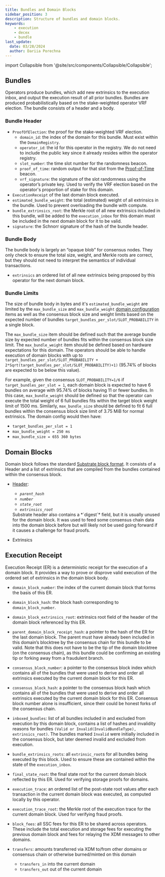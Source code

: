 ```yaml
---
title: Bundles and Domain Blocks
sidebar_position: 3
description: Structure of bundles and domain blocks.
keywords:
    - execution
    - decex
    - bundle
last_update:
  date: 03/28/2024
  author: Dariia Porechna
---
```

import Collapsible from '@site/src/components/Collapsible/Collapsible';

## Bundles

Operators produce bundles, which add new extrinsics to the execution inbox, and output the execution result of all prior bundles. Bundles are produced probabilistically based on the stake-weighted operator VRF election. The bundle consists of a header and a body.

### Bundle Header

- `ProofOfElection`: the proof for the stake-weighted VRF election.
    - `domain_id`: the index of the domain for this bundle. Must exist within the `DomainRegistry`.
    - `operator_id`: the id for this operator in the registry. We do not need to include the public key since it already resides within the operator registry.
    - `slot_number`: the time slot number for the randomness beacon.
    - `proof_of_time`: random output for that slot from the [Proof-of-Time](/docs/consensus/proof_of_time.md) beacon.
    - `vrf_signature`: the signature of the slot randomness using the operator’s private key. Used to verify the VRF election based on the operator's proportion of stake for this domain.
- `ExecutionReceipt` of the last domain block executed.
- `estimated_bundle_weight`: the total (estimated) weight of all extrinsics in the bundle. Used to prevent overloading the bundle with compute.
- `bundle_extrinsics_root`: the Merkle root of all new extrinsics included in this bundle, will be added to the `execution_inbox` for this domain must be included in the next domain block for it to be valid. 
- `signature`: the Schnorr signature of the hash of the bundle header.

### Bundle Body

The bundle body is largely an “opaque blob” for consensus nodes. They only check to ensure the total size, weight, and Merkle roots are correct, but they should not need to interpret the semantics of individual transactions.

- `extrinsics` 
an ordered list of all new extrinsics being proposed by this operator for the next domain block.

### Bundle Limits

The size of bundle body in bytes and it's `estimated_bundle_weight` are limited by the `max_bundle_size` and `max_bundle_weight` [domain configuration](workflow.md#domain-genesis-config) items as well as the consensus block size and weight limits based on the expected number of bundles `target_bundles_per_slot/SLOT_PROBABILITY` in a single block.

The `max_bundle_size` item should be defined such that the average bundle size by expected number of bundles fits within the consensus block size limit.
The `max_bundle_weight` item should be defined based on hardware expectations for this domain. The operators should be able to handle execution of domain blocks with up to `target_bundles_per_slot/SLOT_PROBABILITY + 2*Sqrt(target_bundles_per_slot/SLOT_PROBABILITY)+1)` (95.74% of blocks are expected to be below this value).

For example, given the consensus `SLOT_PROBABILITY=1/6` if `target_bundles_per_slot = 1`, each domain block is expected to have 6 bundles on average with 95.74% of blocks having 11 or fewer bundles. In this case, `max_bundle_weight` should be defined so that the operator can execute the total weight of 6 full bundles fits within the target block weight limit of 1500 ms. Similarly, `max_bundle_size` should be defined to fit 6 full bundles within the consensus block size limit of 3.75 MiB for normal extrinsics. The domain config would then have:
- `target_bundles_per_slot = 1`
- `max_bundle_weight = 250 ms`
- `max_bundle_size = 655 360 bytes`

## Domain Blocks

Domain block follows the standard [Substrate block format](https://github.com/paritytech/substrate/blob/689da495a0c0c0c2466fe90a9ea187ce56760f2d/primitives/runtime/src/generic/block.rs#L82). It consists of a Header and a list of extrinsics that are compiled from the bundles contained within the consensus block.

- [Header](https://github.com/paritytech/substrate/blob/689da495a0c0c0c2466fe90a9ea187ce56760f2d/primitives/runtime/src/generic/header.rs#L39):
    - *`parent_hash`*
    - *`number`*
    - *`state_root`*
    - *`extrinsics_root`*
    
    
    <Collapsible title="Note">
    Substrate header also contains a *`digest`* field, but it is usually unused for the domain block. It was used to feed some consensus chain data into the domain block before but will likely not be used going forward if it causes a challenge for fraud proofs.
    </Collapsible>
  
- Extrinsics

## Execution Receipt

Execution Receipt (ER) is a deterministic receipt for the execution of a domain block. It provides a way to prove or disprove valid execution of the ordered set of extrinsics in the domain block body.

- `domain_block_number`: the index of the current domain block that forms the basis of this ER.
- `domain_block_hash`: the block hash corresponding to `domain_block_number`.
- `domain_block_extrinsics_root`: extrinsics root field of the header of the domain block referenced by this ER.
- `parent_domain_block_receipt_hash`: a pointer to the hash of the ER for the last domain block. The parent must have already been included in this domain’s blocktree by the consensus chain for this bundle to be valid. Note that this does not have to be the tip of the domain blocktree (on the consensus chain), as this bundle could be confirming an existing tip or forking away from a fraudulent branch.
- `consensus_block_number`: a pointer to the consensus block index which contains all of the bundles that were used to derive and order all extrinsics executed by the current domain block for this ER.
- `consensus_block_hash`: a pointer to the consensus block hash which contains all of the bundles that were used to derive and order all extrinsics executed by the current domain block for this ER. 
    <Collapsible title="Note">
    Consensus block number alone is insufficient, since their could be honest forks of the consensus chain.
    </Collapsible>
    
- `inboxed_bundles`: list of all bundles included in and excluded from execution by this domain block, contains a list of hashes and invalidity reasons for bundles `(Valid or Invalid(InvalidBundleType), extrinsics_root)`. The bundles marked `Invalid` were initially included in the consensus block, but later deemed invalid and excluded from execution.
- `bundle_extrinsics_roots`: all `extrinsic_root`s for all bundles being executed by this block. Used to ensure these are contained within the state of the `execution_inbox`.
- `final_state_root`: the final state root for the current domain block reflected by this ER. Used for verifying storage proofs for domains.
- `execution_trace`: an ordered list of the post-state root values after each transaction in the current domain block was executed, as computed locally by this operator.
- `execution_trace_root`: the Merkle root of the execution trace for the current domain block. Used for verifying fraud proofs.
- `block_fees`: all SSC fees for this ER to be shared across operators. These include the total execution and storage fees for executing the previous domain block and fees for relaying the XDM messages to other domains.
- `transfers`: amounts transferred via XDM to/from other domains or consensus chain or otherwise burned/minted on this domain
    - `transfers_in` into the current domain
    - `transfers_out` out of the current domain
